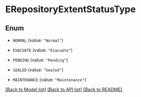 # ERepositoryExtentStatusType

## Enum


* `NORMAL` (value: `"Normal"`)

* `EVACUATE` (value: `"Evacuate"`)

* `PENDING` (value: `"Pending"`)

* `SEALED` (value: `"Sealed"`)

* `MAINTENANCE` (value: `"Maintenance"`)


[[Back to Model list]](../README.md#documentation-for-models) [[Back to API list]](../README.md#documentation-for-api-endpoints) [[Back to README]](../README.md)


